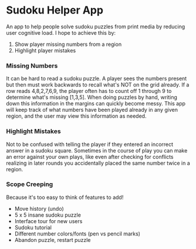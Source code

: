 # Sudoku Helper App
An app to help people solve sudoku puzzles from print media by reducing user cognitive load. I hope to achieve this by:
1. Show player missing numbers from a region
2. Highlight player mistakes

### Missing Numbers
It can be hard to read a sudoku puzzle. A player sees the numbers present but then must work backwards to recall what's NOT on the grid already. If a row reads 4,8,2,7,6,9, the player often has to count off 1 through 9 to determine what's missing [1,3,5]. When doing puzzles by hand, writing down this information in the margins can quickly become messy. This app will keep track of what numbers have been played already in any given region, and the user may view this information as needed.

### Highlight Mistakes
Not to be confused with telling the player if they entered an incorrect answer in a sudoku square. Sometimes in the course of play you can make an error against your own plays, like even after checking for conflicts realizing in later rounds you accidentally placed the same number twice in a region.

### Scope Creeping
Because it's too easy to think of features to add!

* Move history (undo)
* 5 x 5 insane sudoku puzzle
* Interface tour for new users
* Sudoku tutorial
* Different number colors/fonts (pen vs pencil marks)
* Abandon puzzle, restart puzzle
